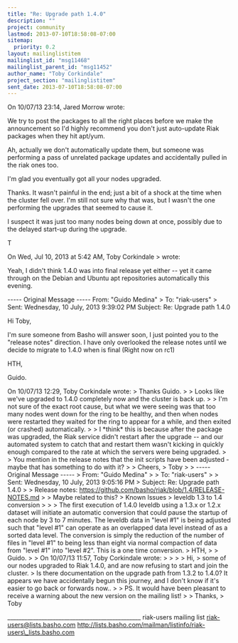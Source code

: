 ```yaml
---
title: "Re: Upgrade path 1.4.0"
description: ""
project: community
lastmod: 2013-07-10T18:58:08-07:00
sitemap:
  priority: 0.2
layout: mailinglistitem
mailinglist_id: "msg11468"
mailinglist_parent_id: "msg11452"
author_name: "Toby Corkindale"
project_section: "mailinglistitem"
sent_date: 2013-07-10T18:58:08-07:00
---
```




On 10/07/13 23:14, Jared Morrow wrote:

We try to post the packages to all the right places before we make
the announcement so I'd highly recommend you don't just auto-update
Riak packages when they hit apt/yum.


Ah, actually we don't automatically update them, but someone was 
performing a pass of unrelated package updates and accidentally pulled 
in the riak ones too.



I'm glad you eventually got all your nodes upgraded.


Thanks. It wasn't painful in the end; just a bit of a shock at the time 
when the cluster fell over. I'm still not sure why that was, but I 
wasn't the one performing the upgrades that seemed to cause it.


I suspect it was just too many nodes being down at once, possibly due to 
the delayed start-up during the upgrade.


T


On Wed, Jul 10, 2013 at 5:42 AM, Toby Corkindale
&gt; wrote:

 Yeah, I didn't think 1.4.0 was into final release yet either -- yet
 it came through on the Debian and Ubuntu apt repositories
 automatically this evening.

 ----- Original Message -----
 From: "Guido Medina" &gt;
 To: "riak-users" &gt;
 Sent: Wednesday, 10 July, 2013 9:39:02 PM
 Subject: Re: Upgrade path 1.4.0

 Hi Toby,

 I'm sure someone from Basho will answer soon, I just pointed you to the
 "release notes" direction. I have only overlooked the release notes
 until we decide to migrate to 1.4.0 when is final (Right now on rc1)

 HTH,

 Guido.

 On 10/07/13 12:29, Toby Corkindale wrote:
 &gt; Thanks Guido.
 &gt;
 &gt; Looks like we've upgraded to 1.4.0 completely now and the cluster
 is back up.
 &gt;
 &gt; I'm not sure of the exact root cause, but what we were seeing was
 that too many nodes went down for the ring to be healthy, and then
 when nodes were restarted they waited for the ring to appear for a
 while, and then exited (or crashed) automatically.
 &gt;
 &gt; I \*think\* this is because after the package was upgraded, the
 Riak service didn't restart after the upgrade -- and our automated
 system to catch that and restart them wasn't kicking in quickly
 enough compared to the rate at which the servers were being upgraded.
 &gt;
 &gt; You mention in the release notes that the init scripts have been
 adjusted - maybe that has something to do with it?
 &gt;
 &gt; Cheers,
 &gt; Toby
 &gt;
 &gt; ----- Original Message -----
 &gt; From: "Guido Medina" &gt;
 &gt; To: "riak-users" &gt;
 &gt; Sent: Wednesday, 10 July, 2013 9:05:16 PM
 &gt; Subject: Re: Upgrade path 1.4.0
 &gt;
 &gt; Release notes:
 https://github.com/basho/riak/blob/1.4/RELEASE-NOTES.md
 &gt;
 &gt; Maybe related to this?
 &gt; Known Issues
 &gt; leveldb 1.3 to 1.4 conversion
 &gt;
 &gt;
 &gt; The first execution of 1.4.0 leveldb using a 1.3.x or 1.2.x
 dataset will initiate an automatic conversion that could pause the
 startup of each node by 3 to 7 minutes. The leveldb data in "level
 #1" is being adjusted such that "level #1" can operate as an
 overlapped data level instead of as a sorted data level. The
 conversion is simply the reduction of the number of files in "level
 #1" to being less than eight via normal compaction of data from
 "level #1" into "level #2". This is a one time conversion.
 &gt; HTH,
 &gt;
 &gt; Guido.
 &gt;
 &gt; On 10/07/13 11:57, Toby Corkindale wrote:
 &gt;
 &gt;
 &gt;
 &gt; Hi,
 &gt; some of our nodes upgraded to Riak 1.4.0, and are now refusing to
 start and join the cluster.
 &gt; Is there documentation on the upgrade path from 1.3.2 to 1.4.0?
 It appears we have accidentally begun this journey, and I don't know
 if it's easier to go back or forwards now..
 &gt;
 &gt; PS. It would have been pleasant to receive a warning about the
 new version on the mailing list!
 &gt;
 &gt; Thanks,
 &gt; Toby



\_\_\_\_\_\_\_\_\_\_\_\_\_\_\_\_\_\_\_\_\_\_\_\_\_\_\_\_\_\_\_\_\_\_\_\_\_\_\_\_\_\_\_\_\_\_\_
riak-users mailing list
riak-users@lists.basho.com
http://lists.basho.com/mailman/listinfo/riak-users\_lists.basho.com

